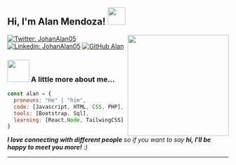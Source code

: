 <h2> Hi, I'm Alan Mendoza! <img src="https://media.giphy.com/media/QssGEmpkyEOhBCb7e1/giphy.gif" width="40"></h2>
<img align='right' src="https://media.giphy.com/media/XH9wwXfUXu91wAJwN5/giphy.gif" width="230">


[![Twitter: JohanAlan05](https://img.shields.io/twitter/follow/JohanAlan05?style=social)](https://twitter.com/JohanAlan05)
[![Linkedin: JohanAlan05](https://img.shields.io/badge/-JohanAlan05-blue?style=flat-square&logo=Linkedin&logoColor=white&link=https://www.linkedin.com/in/johan-alan/)](https://www.linkedin.com/in/johan-alan/)
[![GitHub Alan](https://img.shields.io/github/followers/llalanmendozall?label=follow&style=social)](https://github.com/llAlanMendozall)


### <img src="https://media.giphy.com/media/X5huRWX5MOKDRjY7Ot/giphy.gif" width="50"> A little more about me...  

```javascript
const alan = {
  pronouns: "He" | "him",
  code: [Javascript, HTML, CSS, PHP],
  tools: [Bootstrap, Sql],
  learning: [React,Node, TailwingCSS]
}
```

<em><b>I love connecting with different people</b> so if you want to say <b>hi, I'll be happy to meet you more!</b> :)</em>

---
